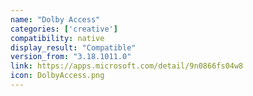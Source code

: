 ```yaml
---
name: "Dolby Access"
categories: ['creative']
compatibility: native
display_result: "Compatible"
version_from: "3.18.1011.0"
link: https://apps.microsoft.com/detail/9n0866fs04w8
icon: DolbyAccess.png
---
```

